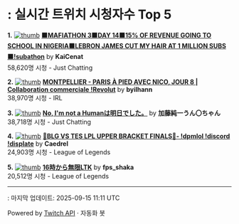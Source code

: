 # : 실시간 트위치 시청자수 Top 5

**1.** [![thumb](https://static-cdn.jtvnw.net/previews-ttv/live_user_kaicenat-320x180.jpg)](https://twitch.tv/KaiCenat)
**[🟧MAFIATHON 3🟧DAY 14🟧15% OF REVENUE GOING TO SCHOOL IN NIGERIA🟧LEBRON JAMES CUT MY HAIR AT 1 MILLION SUBS🟧!subathon](https://twitch.tv/KaiCenat)** by **KaiCenat**<br>58,620명 시청  - Just Chatting

**2.** [![thumb](https://static-cdn.jtvnw.net/previews-ttv/live_user_byilhann-320x180.jpg)](https://twitch.tv/byilhann)
**[MONTPELLIER - PARIS À PIED AVEC NICO, JOUR 8 | Collaboration commerciale !Revolut](https://twitch.tv/byilhann)** by **byilhann**<br>38,970명 시청  - IRL

**3.** [![thumb](https://static-cdn.jtvnw.net/previews-ttv/live_user_kato_junichi0817-320x180.jpg)](https://twitch.tv/加藤純一うん〇ちゃん)
**[No, I'm not a Humanは明日でした。](https://twitch.tv/加藤純一うん〇ちゃん)** by **加藤純一うん〇ちゃん**<br>38,718명 시청  - Just Chatting

**4.** [![thumb](https://static-cdn.jtvnw.net/previews-ttv/live_user_caedrel-320x180.jpg)](https://twitch.tv/Caedrel)
**[🔴BLG VS TES LPL UPPER BRACKET FINALS🔴-  !dpmlol !discord !displate](https://twitch.tv/Caedrel)** by **Caedrel**<br>24,903명 시청  - League of Legends

**5.** [![thumb](https://static-cdn.jtvnw.net/previews-ttv/live_user_fps_shaka-320x180.jpg)](https://twitch.tv/fps_shaka)
**[16時から無限LTK](https://twitch.tv/fps_shaka)** by **fps_shaka**<br>20,512명 시청  - League of Legends


---
: 마지막 업데이트: 2025-09-15 11:11 UTC

Powered by [Twitch API](https://dev.twitch.tv/docs/api/reference) · 자동화 봇